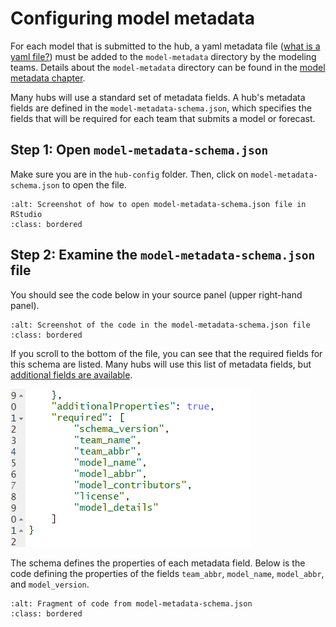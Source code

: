 # Configuring model metadata

For each model that is submitted to the hub, a yaml metadata file ([what is a yaml file?](https://circleci.com/blog/what-is-yaml-a-beginner-s-guide/)) must be added to the `model-metadata` directory by the modeling teams. Details about the `model-metadata` directory can be found in the [model metadata chapter](../user-guide/model-metadata.md).

Many hubs will use a standard set of metadata fields. A hub's metadata fields are defined in the `model-metadata-schema.json`, which specifies the fields that will be required for each team that submits a model or forecast.

## Step 1: Open `model-metadata-schema.json`

Make sure you are in the `hub-config` folder. Then, click on `model-metadata-schema.json` to open the file.

```{image} ../images/model-metadata-schema-json.png
:alt: Screenshot of how to open model-metadata-schema.json file in RStudio
:class: bordered
```

## Step 2: Examine the `model-metadata-schema.json` file

You should see the code below in your source panel (upper right-hand panel).

```{image} ../images/model-metadata-schema-0.png
:alt: Screenshot of the code in the model-metadata-schema.json file
:class: bordered
```

If you scroll to the bottom of the file, you can see that the required fields for this schema are listed. Many hubs will use this list of metadata fields, but [additional fields are available](../user-guide/model-metadata.md).

![Code for the required fields of metadata in model-metadata-schema.json](../images/model-metadata-schema-1.png)

The schema defines the properties of each metadata field. Below is the code defining the properties of the fields `team_abbr`, `model_name`, `model_abbr`, and `model_version`.

```{image} ../images/model-metadata-schema-2.png
:alt: Fragment of code from model-metadata-schema.json
:class: bordered
```

